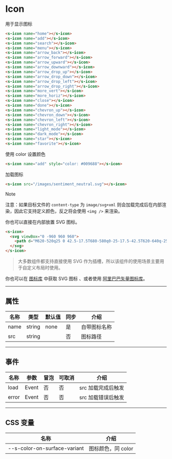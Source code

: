 # Icon

用于显示图标

```html preview
<s-icon name="home"></s-icon>
<s-icon name="add"></s-icon>
<s-icon name="search"></s-icon>
<s-icon name="menu"></s-icon>
<s-icon name="arrow_back"></s-icon>
<s-icon name="arrow_forward"></s-icon>
<s-icon name="arrow_upward"></s-icon>
<s-icon name="arrow_downward"></s-icon>
<s-icon name="arrow_drop_up"></s-icon>
<s-icon name="arrow_drop_down"></s-icon>
<s-icon name="arrow_drop_left"></s-icon>
<s-icon name="arrow_drop_right"></s-icon>
<s-icon name="more_vert"></s-icon>
<s-icon name="more_horiz"></s-icon>
<s-icon name="close"></s-icon>
<s-icon name="done"></s-icon>
<s-icon name="chevron_up"></s-icon>
<s-icon name="chevron_down"></s-icon>
<s-icon name="chevron_left"></s-icon>
<s-icon name="chevron_right"></s-icon>
<s-icon name="light_mode"></s-icon>
<s-icon name="dark_mode"></s-icon>
<s-icon name="star"></s-icon>
<s-icon name="favorite"></s-icon>
```

使用 color 设置颜色

```html preview
<s-icon name="add" style="color: #009688"></s-icon>
```

加载图标

```html preview
<s-icon src="/images/sentiment_neutral.svg"></s-icon>
```

> [!NOTE]  
> 注意：如果目标文件的 `content-type` 为 `image/svg+xml` 则会加载完成后在内部渲染，因此它支持定义颜色，反之将会使用 `<img />` 来渲染。

你也可以直接在内部放置 SVG 图标。

```html preview
<s-icon>
  <svg viewBox="0 -960 960 960">
    <path d="M620-520q25 0 42.5-17.5T680-580q0-25-17.5-42.5T620-640q-25 0-42.5 17.5T560-580q0 25 17.5 42.5T620-520Zm-280 0q25 0 42.5-17.5T400-580q0-25-17.5-42.5T340-640q-25 0-42.5 17.5T280-580q0 25 17.5 42.5T340-520Zm140 260q68 0 123.5-38.5T684-400H276q25 63 80.5 101.5T480-260Zm0 180q-83 0-156-31.5T197-197q-54-54-85.5-127T80-480q0-83 31.5-156T197-763q54-54 127-85.5T480-880q83 0 156 31.5T763-763q54 54 85.5 127T880-480q0 83-31.5 156T763-197q-54 54-127 85.5T480-80Zm0-400Zm0 320q134 0 227-93t93-227q0-134-93-227t-227-93q-134 0-227 93t-93 227q0 134 93 227t227 93Z"></path>
  </svg>
</s-icon>
```

> 大多数组件都支持直接使用 SVG 作为插槽，所以该组件的使用场景主要用于自定义布局时使用。

你也可以在 [图标库](/resource/icon) 中获取 SVG 图标 、或者使用 [阿里巴巴矢量图标库](https://www.iconfont.cn)。

---

## 属性

| 名称 | 类型     | 默认值 | 同步 | 介绍        |
| ---- | ------- | ------ | --- | ----------- |
| name | string  | none   | 是  | 自带图标名称 |
| src  | string  |        | 否  | 图标路径     |

---

## 事件

| 名称  | 参数   | 冒泡 | 可取消 | 介绍             |
| ----- |------ |------|------ |----------------- |
| load  | Event | 否   | 否    | src 加载完成后触发 |
| error | Event | 否   | 否    | src 加载错误后触发 |

---

## CSS 变量

| 名称                         | 介绍              |
| ---------------------------- | ----------------- |
| --s-color-on-surface-variant | 图标颜色，同 color |